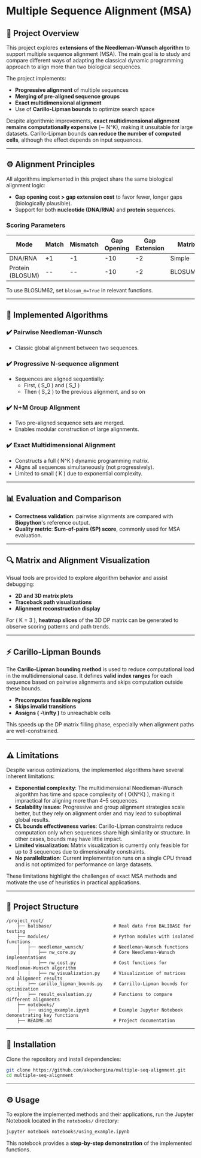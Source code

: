 # Multiple Sequence Alignment (MSA)

## 🧬 Project Overview
This project explores **extensions of the Needleman-Wunsch algorithm** to support multiple sequence alignment (MSA). The main goal is to study and compare different ways of adapting the classical dynamic programming approach to align more than two biological sequences.

The project implements:
- **Progressive alignment** of multiple sequences
- **Merging of pre-aligned sequence groups**
- **Exact multidimensional alignment**
- Use of **Carillo-Lipman bounds** to optimize search space

Despite algorithmic improvements, **exact multidimensional alignment remains computationally expensive** (∼ N^K), making it unsuitable for large datasets. Carillo-Lipman bounds **can reduce the number of computed cells**, although the effect depends on input sequences.

---

## ⚙️ Alignment Principles

All algorithms implemented in this project share the same biological alignment logic:

- **Gap opening cost > gap extension cost** to favor fewer, longer gaps (biologically plausible).
- Support for both **nucleotide (DNA/RNA)** and **protein** sequences.
  
### Scoring Parameters

| Mode              | Match | Mismatch | Gap Opening | Gap Extension | Matrix     |
|-------------------|-------|----------|-------------|---------------|------------|
| DNA/RNA           | +1    | -1       | -10         | -2            | Simple     |
| Protein (BLOSUM)  | --    | --       | -10         | -2            | BLOSUM62   |

To use BLOSUM62, set `blosum_m=True` in relevant functions.

---

## 🧠 Implemented Algorithms

### ✔️ Pairwise Needleman-Wunsch
- Classic global alignment between two sequences.

### ✔️ Progressive N-sequence alignment
- Sequences are aligned sequentially:
  - First, \( S_0 \) and \( S_1 \)
  - Then \( S_2 \) to the previous alignment, and so on

### ✔️ N+M Group Alignment
- Two pre-aligned sequence sets are merged.
- Enables modular construction of large alignments.

### ✔️ Exact Multidimensional Alignment
- Constructs a full \( N^K \) dynamic programming matrix.
- Aligns all sequences simultaneously (not progressively).
- Limited to small \( K \) due to exponential complexity.

---

## 📊 Evaluation and Comparison

- **Correctness validation**: pairwise alignments are compared with **Biopython**'s reference output.
- **Quality metric**: **Sum-of-pairs (SP) score**, commonly used for MSA evaluation.

---

## 🔍 Matrix and Alignment Visualization

Visual tools are provided to explore algorithm behavior and assist debugging:

- **2D and 3D matrix plots**
- **Traceback path visualizations**
- **Alignment reconstruction display**

For \( K = 3 \), **heatmap slices** of the 3D DP matrix can be generated to observe scoring patterns and path trends.

---

## ⚡ Carillo-Lipman Bounds

The **Carillo-Lipman bounding method** is used to reduce computational load in the multidimensional case. It defines **valid index ranges** for each sequence based on pairwise alignments and skips computation outside these bounds.

- **Precomputes feasible regions**
- **Skips invalid transitions**
- **Assigns \( -\infty \)** to unreachable cells

This speeds up the DP matrix filling phase, especially when alignment paths are well-constrained.

---

## ⚠️ Limitations

Despite various optimizations, the implemented algorithms have several inherent limitations:

- **Exponential complexity**: The multidimensional Needleman-Wunsch algorithm has time and space complexity of \( O(N^K) \), making it impractical for aligning more than 4–5 sequences.
- **Scalability issues**: Progressive and group alignment strategies scale better, but they rely on alignment order and may lead to suboptimal global results.
- **CL bounds effectiveness varies**: Carillo-Lipman constraints reduce computation only when sequences share high similarity or structure. In other cases, bounds may have little impact.
- **Limited visualization**: Matrix visualization is currently only feasible for up to 3 sequences due to dimensionality constraints.
- **No parallelization**: Current implementation runs on a single CPU thread and is not optimized for performance on large datasets.

These limitations highlight the challenges of exact MSA methods and motivate the use of heuristics in practical applications.

---

## 📂 Project Structure
```
/project_root/
    ├── balibase/                       # Real data from BALIBASE for testing 
    ├── modules/                        # Python modules with isolated functions
    │   ├── needleman_wunsch/           # Needleman-Wunsch functions
    │   │   ├── nw_core.py              # Core Needleman-Wunsch implementations
    │   │   ├── nw_cost.py              # Cost functions for Needleman-Wunsch algorithm
    │   │   ├── nw_visualization.py     # Visualization of matrices and alignment results
    │   ├── carillo_lipman_bounds.py    # Carrillo-Lipman bounds for optimization
    │   ├── result_evaluation.py        # Functions to compare different alignments 
    ├── notebooks/ 
    │   ├── using_example.ipynb         # Example Jupyter Notebook demonstrating key functions
    ├── README.md                       # Project documentation
```

---

## 🚀 Installation
Clone the repository and install dependencies:
```bash
git clone https://github.com/akochergina/multiple-seq-alignment.git
cd multiple-seq-alignment
```

---

## ⚙️ Usage
To explore the implemented methods and their applications, run the Jupyter Notebook located in the `notebooks/` directory:
```bash
jupyter notebook notebooks/using_example.ipynb
```
This notebook provides a **step-by-step demonstration** of the implemented functions.